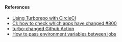 #### References

- [Using Turborepo with CircleCI](https://turbo.build/repo/docs/ci/circleci)
- [CI: how to check which apps have changed #800](https://github.com/vercel/turbo/discussions/800)
- [turbo-changed Github Action](https://github.com/Trampoline-CX/action-turbo-changed/tree/main)
- [How to pass environment variables between jobs](https://support.circleci.com/hc/en-us/articles/10816400480411-How-to-pass-environment-variables-between-jobs)
